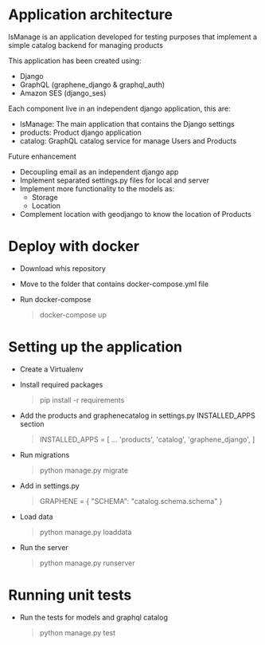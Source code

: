 
Application architecture
========================

lsManage is an application developed for testing purposes that implement a simple catalog backend for managing products

This application has been created using:
- Django
- GraphQL (graphene_django & graphql_auth)
- Amazon SES (django_ses)

Each component live in an independent django application, this are:
- lsManage: The main application that contains the Django settings
- products: Product django application
- catalog: GraphQL catalog service for manage Users and Products

Future enhancement
- Decoupling email as an independent django app
- Implement separated settings.py files for local and server
- Implement more functionality to the models as:
    - Storage
    - Location
- Complement location with geodjango to know the location of Products


Deploy with docker
=================
* Download whis repository

* Move to the folder that contains docker-compose.yml file

* Run docker-compose

    >docker-compose up


Setting up the application
===========================

* Create a Virtualenv

* Install required packages

    >pip install -r requirements

* Add the products and graphenecatalog in settings.py INSTALLED_APPS section

    >INSTALLED_APPS = [
    >    ...
    >    'products',
    >    'catalog',
    >    'graphene_django',
    >]

* Run migrations

    >python manage.py migrate

* Add in settings.py

    >GRAPHENE = {
    >    "SCHEMA": "catalog.schema.schema"
    >}


* Load data

    >python manage.py loaddata

* Run the server

    >python manage.py runserver


Running unit tests
===========================

* Run the tests for models and graphql catalog

    >python manage.py test